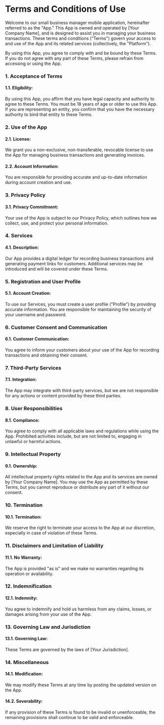 # Terms and Conditions of Use
Welcome to our small business manager mobile application, hereinafter referred to as the "App." This App is owned and operated by [Your Company Name], and is designed to assist you in managing your business transactions. These terms and conditions ("Terms") govern your access to and use of the App and its related services (collectively, the "Platform").

By using this App, you agree to comply with and be bound by these Terms. If you do not agree with any part of these Terms, please refrain from accessing or using the App.

### 1. Acceptance of Terms
#### 1.1. Eligibility:

By using this App, you affirm that you have legal capacity and authority to agree to these Terms.
You must be 18 years of age or older to use this App.
If you are representing an entity, you confirm that you have the necessary authority to bind that entity to these Terms.
### 2. Use of the App
#### 2.1. License:

We grant you a non-exclusive, non-transferable, revocable license to use the App for managing business transactions and generating invoices.
#### 2.2. Account Information:

You are responsible for providing accurate and up-to-date information during account creation and use.
### 3. Privacy Policy
#### 3.1. Privacy Commitment:

Your use of the App is subject to our Privacy Policy, which outlines how we collect, use, and protect your personal information.
### 4. Services
#### 4.1. Description:

Our App provides a digital ledger for recording business transactions and generating payment links for customers.
Additional services may be introduced and will be covered under these Terms.
### 5. Registration and User Profile
#### 5.1. Account Creation:

To use our Services, you must create a user profile ("Profile") by providing accurate information.
You are responsible for maintaining the security of your username and password.
### 6. Customer Consent and Communication
#### 6.1. Customer Communication:

You agree to inform your customers about your use of the App for recording transactions and obtaining their consent.
### 7. Third-Party Services
#### 7.1. Integration:

The App may integrate with third-party services, but we are not responsible for any actions or content provided by these third parties.
### 8. User Responsibilities
#### 8.1. Compliance:

You agree to comply with all applicable laws and regulations while using the App.
Prohibited activities include, but are not limited to, engaging in unlawful or harmful actions.
### 9. Intellectual Property
#### 9.1. Ownership:

All intellectual property rights related to the App and its services are owned by [Your Company Name].
You may use the App as permitted by these Terms, but you cannot reproduce or distribute any part of it without our consent.
### 10. Termination
#### 10.1. Termination:

We reserve the right to terminate your access to the App at our discretion, especially in case of violation of these Terms.
### 11. Disclaimers and Limitation of Liability
#### 11.1. No Warranty:

The App is provided "as is" and we make no warranties regarding its operation or availability.
### 12. Indemnification
#### 12.1. Indemnity:

You agree to indemnify and hold us harmless from any claims, losses, or damages arising from your use of the App.
### 13. Governing Law and Jurisdiction
#### 13.1. Governing Law:

These Terms are governed by the laws of [Your Jurisdiction].
### 14. Miscellaneous
#### 14.1. Modification:

We may modify these Terms at any time by posting the updated version on the App.
#### 14.2. Severability:

If any provision of these Terms is found to be invalid or unenforceable, the remaining provisions shall continue to be valid and enforceable.
